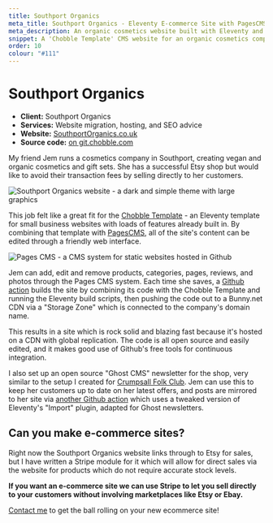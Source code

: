 ```yaml
---
title: Southport Organics
meta_title: Southport Organics - Eleventy E-commerce Site with PagesCMS
meta_description: An organic cosmetics website built with Eleventy and the Chobble Template. Features PagesCMS for easy editing, Bunny CDN hosting, and Stripe integration for direct sales.
snippet: A 'Chobble Template' CMS website for an organic cosmetics company
order: 10
colour: "#111"
---
```


# Southport Organics

- **Client:** Southport Organics
- **Services:** Website migration, hosting, and SEO advice
- **Website:** [SouthportOrganics.co.uk](https://www.southportorganics.co.uk)
- **Source code:** [on git.chobble.com](https://git.chobble.com/hosted-by-chobble/southport-organics)

My friend Jem runs a cosmetics company in Southport, creating vegan and organic cosmetics and gift sets. She has a successful Etsy shop but would like to avoid their transaction fees by selling directly to her customers.

![Southport Organics website - a dark and simple theme with large graphics](/assets/examples/southport-organics.png)

This job felt like a great fit for the [Chobble Template](/services/chobble-template/) - an Eleventy template for small business websites with loads of features already built in. By combining that template with [PagesCMS](https://pagescms.org/), all of the site's content can be edited through a friendly web interface.

![Pages CMS - a CMS system for static websites hosted in Github](/assets/examples/southport-organics-cms.png)

Jem can add, edit and remove products, categories, pages, reviews, and photos through the Pages CMS system. Each time she saves, a [Github action](https://github.com/chobble-mirror/southport-organics/actions) builds the site by combining its code with the Chobble Template and running the Eleventy build scripts, then pushing the code out to a Bunny.net CDN via a "Storage Zone" which is connected to the company's domain name.

This results in a site which is rock solid and blazing fast because it's hosted on a CDN with global replication. The code is all open source and easily edited, and it makes good use of Github's free tools for continuous integration.

I also set up an open source "Ghost CMS" newsletter for the shop, very similar to the setup I created for [Crumpsall Folk Club](/examples/crumpsall-folk-club/). Jem can use this to keep her customers up to date on her latest offers, and posts are mirrored to her site via [another Github action](https://github.com/chobble-mirror/southport-organics/actions/workflows/ghost-import.yml) which uses a tweaked version of Eleventy's "Import" plugin, adapted for Ghost newsletters.

## Can you make e-commerce sites?

Right now the Southport Organics website links through to Etsy for sales, but I have written a Stripe module for it which will allow for direct sales via the website for products which do not require accurate stock levels.

**If you want an e-commerce site we can use Stripe to let you sell directly to your customers without involving marketplaces like Etsy or Ebay.**

[Contact me](/contact/) to get the ball rolling on your new ecommerce site!
